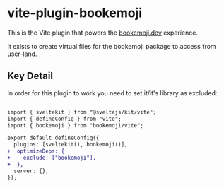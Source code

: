 # vite-plugin-bookemoji

This is the Vite plugin that powers the [bookemoji.dev](https://bookemoji.dev) experience.

It exists to create virtual files for the bookemoji package to access from user-land.

## Key Detail

In order for this plugin to work you need to set it/it's library as excluded:

```diff

import { sveltekit } from "@sveltejs/kit/vite";
import { defineConfig } from "vite";
import { bookemoji } from "bookemoji/vite";

export default defineConfig({
  plugins: [sveltekit(), bookemoji()],
+  optimizeDeps: {
+    exclude: ["bookemoji"],
+  },
  server: {},
});


```
